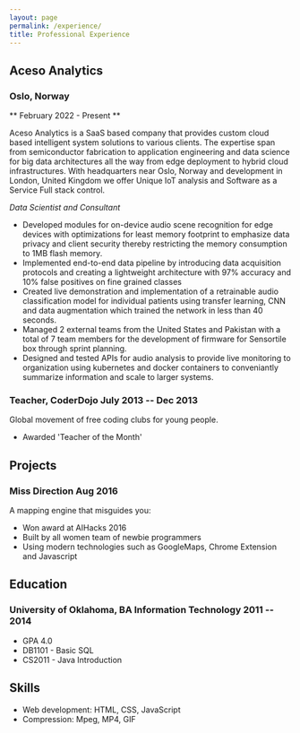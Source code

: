 ```yaml
---
layout: page
permalink: /experience/
title: Professional Experience
---
```





## Aceso Analytics
### Oslo, Norway

** February 2022 - Present **

Aceso Analytics is a SaaS based company that provides custom cloud based intelligent system solutions to various clients. The expertise span from semiconductor fabrication to application engineering and data science for big data architectures all the way from edge deployment to hybrid cloud infrastructures. With headquarters near Oslo, Norway and development in London, United Kingdom we offer Unique IoT analysis and Software as a Service Full stack control.


<em><span style="text-align:left;">Data Scientist and Consultant</span></em>

 - Developed modules for on-device audio scene recognition for edge devices with optimizations for least memory footprint to emphasize data privacy and client security thereby restricting the memory consumption to 1MB flash memory.
 - Implemented end-to-end data pipeline by introducing data acquisition protocols and creating a lightweight architecture with 97% accuracy and 10% false positives on fine grained classes
 - Created live demonstration and implementation of a retrainable audio classification model for individual patients using transfer learning, CNN and data augmentation which trained the network in less than 40 seconds.
 - Managed 2 external teams from the United States and Pakistan with a total of 7 team members for the development of firmware for Sensortile box through sprint planning.
 - Designed and tested APIs for audio analysis to provide live monitoring to organization using kubernetes and docker containers to conveniantly summarize information and scale to larger systems.

### <span>Teacher, CoderDojo</span> <span>July 2013 -- Dec 2013</span>

Global movement of free coding clubs for young people.

 - Awarded 'Teacher of the Month'

## Projects

### <span>Miss Direction</span> <span>Aug 2016</span>

A mapping engine that misguides you:

   - Won award at AIHacks 2016
   - Built by all women team of newbie programmers
   - Using modern technologies such as GoogleMaps, Chrome Extension and Javascript

## Education

### <span>University of Oklahoma, BA Information Technology</span> <span>2011 -- 2014</span>

  - GPA 4.0
  - DB1101 - Basic SQL
  - CS2011 - Java Introduction

## Skills

 - Web development: HTML, CSS, JavaScript
 - Compression: Mpeg, MP4, GIF
